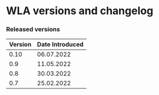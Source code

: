 # WLA versions and changelog

### Released versions <a href="#available-graph-api-versions" id="available-graph-api-versions"></a>

| Version | Date Introduced |
| ------- | --------------- |
| 0.10    | 06.07.2022      |
| 0.9     | 11.05.2022      |
| 0.8     | 30.03.2022      |
| 0.7     | 25.02.2022      |

